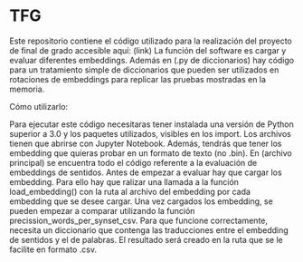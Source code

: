# TFG
Este repositorio contiene el código utilizado para la realización del proyecto de final de grado accesible aquí: (link)
La función del software es cargar y evaluar diferentes embeddings. Además en (.py de diccionarios) hay código para un tratamiento simple de diccionarios que pueden ser utilizados en rotaciones de embeddings para replicar las pruebas mostradas en la memoria.

Cómo utilizarlo:

Para ejecutar este código necesitaras tener instalada una versión de Python superior a 3.0 y los paquetes utilizados, visibles en los import. Los archivos tienen que abrirse con Jupyter Notebook. Además, tendrás que tener los embedding que quieras probar en un formato de texto (no .bin). 
En (archivo principal) se encuentra todo el código referente a la evaluación de embeddings de sentidos. Antes de empezar a evaluar hay que cargar los embedding. Para ello hay que ralizar una llamada a la función load_embedding() con la ruta al archivo del embedding por cada embedding que se desee cargar. Una vez cargados los embedding, se pueden empezar a comparar utilizando la función precission_words_per_synset_csv. Para que funcione correctamente, necesita un diccionario que contenga las traducciones entre el embedding de sentidos y el de palabras. El resultado será creado en la ruta que se le facilite en formato .csv.
